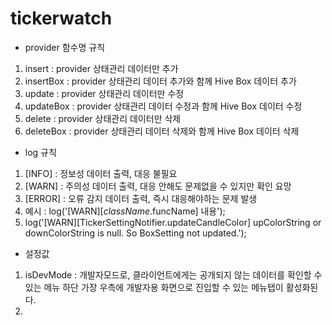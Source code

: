 # tickerwatch

- provider 함수명 규칙
1. insert : provider 상태관리 데이터만 추가
2. insertBox : provider 상태관리 데이터 추가와 함께 Hive Box 데이터 추가
3. update : provider 상태관리 데이터만 수정
4. updateBox : provider 상태관리 데이터 수정과 함께 Hive Box 데이터 수정
5. delete : provider 상태관리 데이터만 삭제
6. deleteBox : provider 상태관리 데이터 삭제와 함께 Hive Box 데이터 삭제

- log 규칙
1. [INFO] : 정보성 데이터 출력, 대응 불필요
2. [WARN] : 주의성 데이터 출력, 대응 안해도 문제없을 수 있지만 확인 요망
3. [ERROR] : 오류 감지 데이터 출력, 즉시 대응해야하는 문제 발생
4. 예시 : log('[WARN][$className.$funcName] 내용');
5. log('[WARN][TickerSettingNotifier.updateCandleColor] upColorString or downColorString is null. So BoxSetting not updated.');

- 설정값
1. isDevMode : 개발자모드로, 클라이언트에게는 공개되지 않는 데이터를 확인할 수 있는 메뉴 하단 가장 우측에 개발자용 화면으로 진입할 수 있는 메뉴탭이 활성화된다.
2. 